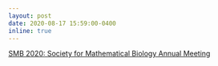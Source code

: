 ```yaml
---
layout: post
date: 2020-08-17 15:59:00-0400
inline: true 
---
```


[SMB 2020: Society for Mathematical Biology Annual Meeting](https://smb2020.org/)

